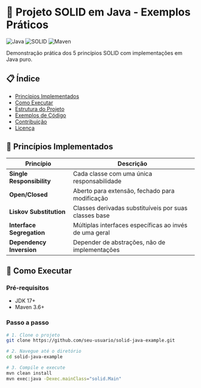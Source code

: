 # 🧱 Projeto SOLID em Java - Exemplos Práticos

![Java](https://img.shields.io/badge/Java-17+-blue?logo=java)
![SOLID](https://img.shields.io/badge/SOLID-Principles-green)
![Maven](https://img.shields.io/badge/Maven-3.6+-orange?logo=apache-maven)

Demonstração prática dos 5 princípios SOLID com implementações em Java puro.

## 📋 Índice
- [Princípios Implementados](#-princípios-implementados)
- [Como Executar](#-como-executar)
- [Estrutura do Projeto](#-estrutura-do-projeto)
- [Exemplos de Código](#-exemplos-de-código)
- [Contribuição](#-contribuição)
- [Licença](#-licença)

## 🧩 Princípios Implementados

| Princípio               | Descrição                                                                 |
|-------------------------|--------------------------------------------------------------------------|
| **Single Responsibility** | Cada classe com uma única responsabilidade                                |
| **Open/Closed**          | Aberto para extensão, fechado para modificação                           |
| **Liskov Substitution**  | Classes derivadas substituíveis por suas classes base                    |
| **Interface Segregation**| Múltiplas interfaces específicas ao invés de uma geral                   |
| **Dependency Inversion** | Depender de abstrações, não de implementações                           |

## 🚀 Como Executar

### Pré-requisitos
- JDK 17+
- Maven 3.6+

### Passo a passo
```bash
# 1. Clone o projeto
git clone https://github.com/seu-usuario/solid-java-example.git

# 2. Navegue até o diretório
cd solid-java-example

# 3. Compile e execute
mvn clean install
mvn exec:java -Dexec.mainClass="solid.Main"
